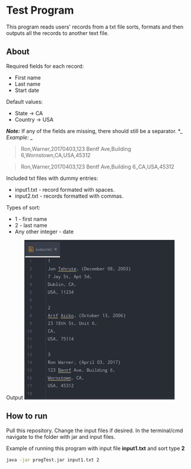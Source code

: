 # Test Program
This program reads users' records from a txt file sorts, formats and then outputs all the records to another text file. 

## About
Required fields for each record:
* First name
* Last name
* Start date

Default values:
* State -> CA
* Country -> USA

**_Note:_** If any of the fields are missing, there should still be a separator.
*_ _Example:_ _ 

> Ron,Warner,20170403,123 Bentf Ave,Building 6,Wornstown,CA,USA,45312

> Ron,Warner,20170403,123 Bentf Ave,Building 6,,CA,USA,45312

Included txt files with dummy entries:
- input1.txt - record formated with spaces.
- input2.txt - records formatted with commas.

Types of sort:
* 1 - first name
* 2 - last name
* Any other integer - date

Output
![Alt text](https://github.com/Temirkhanov/progTest-planetpayment/blob/master/output.JPG)

## How to run
Pull this repository. Change the input files if desired.
In the terminal/cmd navigate to the folder with jar and input files.

Example of running this program with input file **input1.txt** and sort type **2**
```bash
java -jar progTest.jar input1.txt 2
```

